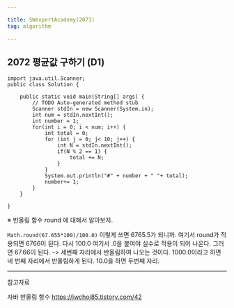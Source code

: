 ```yaml
---

title: SWexpertAcademy(2071)
tag: algorithm

---
```


## 2072 평균값 구하기  (D1)

```
import java.util.Scanner;
public class Solution {

	public static void main(String[] args) {
		// TODO Auto-generated method stub
		Scanner stdIn = new Scanner(System.in);
		int num = stdIn.nextInt();
		int number = 1;
		for(int i = 0; i < num; i++) {
			int total = 0;
			for (int j = 0; j< 10; j++) {
				int N = stdIn.nextInt();
				if(N % 2 == 1) {
					total += N;
				}
			}
			System.out.println("#" + number + " "+ total);
			number+= 1;
		}
	}

}

```

※ 반올림 함수  round 에 대해서 알아보자.

`Math.round(67.655*100)/100.0)`
이렇게 쓰면 6765.5가 되니까. 여기서 round가 적용되면 6766이 된다. 
다시 100.0 여기서 .0을 붙여야 실수로 적용이 되어 나온다.
그러면 67.66이 된다. -> 세번째 자리에서 반올림하여 나오는 것이다.
1000.0이라고 하면 네 번째 자리에서 반올림하게 된다.
10.0을 하면 두번째 자리.





- - -

참고자료

자바 반올림 함수 https://jwchoi85.tistory.com/42


